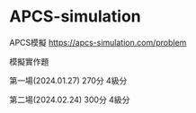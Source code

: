 # APCS-simulation
APCS模擬 https://apcs-simulation.com/problem

模擬實作題

第一場(2024.01.27)
270分 4級分

第二場(2024.02.24)
300分 4級分